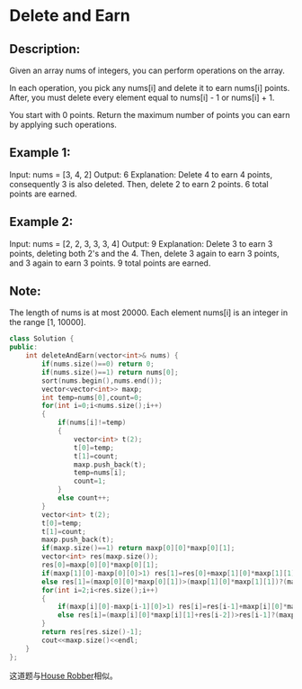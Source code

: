 Delete and Earn
==================
Description:
-----------------------------
 Given an array nums of integers, you can perform operations on the array.

In each operation, you pick any nums[i] and delete it to earn nums[i] points. After, you must delete every element equal to nums[i] - 1 or nums[i] + 1.

You start with 0 points. Return the maximum number of points you can earn by applying such operations.

Example 1:
----------------------
Input: nums = [3, 4, 2]
Output: 6
Explanation: 
Delete 4 to earn 4 points, consequently 3 is also deleted.
Then, delete 2 to earn 2 points. 6 total points are earned.

Example 2:
------------------------------
Input: nums = [2, 2, 3, 3, 3, 4]
Output: 9
Explanation: 
Delete 3 to earn 3 points, deleting both 2's and the 4.
Then, delete 3 again to earn 3 points, and 3 again to earn 3 points.
9 total points are earned.

Note:
----------------------
The length of nums is at most 20000.
Each element nums[i] is an integer in the range [1, 10000].







```cpp
class Solution {
public:
    int deleteAndEarn(vector<int>& nums) {
        if(nums.size()==0) return 0;
        if(nums.size()==1) return nums[0];
        sort(nums.begin(),nums.end());
        vector<vector<int>> maxp;
        int temp=nums[0],count=0;
        for(int i=0;i<nums.size();i++)
        {
            if(nums[i]!=temp)
            {
                vector<int> t(2);
                t[0]=temp;
                t[1]=count;
                maxp.push_back(t);
                temp=nums[i];
                count=1;
            }
            else count++;
        }
        vector<int> t(2);
        t[0]=temp;
        t[1]=count;
        maxp.push_back(t);
        if(maxp.size()==1) return maxp[0][0]*maxp[0][1];
        vector<int> res(maxp.size());
        res[0]=maxp[0][0]*maxp[0][1];
        if(maxp[1][0]-maxp[0][0]>1) res[1]=res[0]+maxp[1][0]*maxp[1][1];
        else res[1]=(maxp[0][0]*maxp[0][1])>(maxp[1][0]*maxp[1][1])?(maxp[0][0]*maxp[0][1]):(maxp[1][0]*maxp[1][1]);
        for(int i=2;i<res.size();i++)
        {
            if(maxp[i][0]-maxp[i-1][0]>1) res[i]=res[i-1]+maxp[i][0]*maxp[i][1];
            else res[i]=(maxp[i][0]*maxp[i][1]+res[i-2])>res[i-1]?(maxp[i][0]*maxp[i][1]+res[i-2]):res[i-1];
        }
        return res[res.size()-1];
        cout<<maxp.size()<<endl;
    }
};
```
这道题与[House Robber](https://leetcode.com/problems/house-robber/description/)相似。
